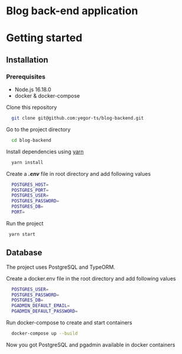 # Blog back-end application

# Getting started

## Installation

### Prerequisites

 - Node.js 16.18.0
 - docker & docker-compose

Clone this repository
```bash
  git clone git@github.com:yegor-ts/blog-backend.git
```

Go to the project directory

```bash
  cd blog-backend
```

Install dependencies using [yarn](https://classic.yarnpkg.com/en/docs/install/#mac-stable)

```bash
  yarn install
```

Create a ***.env*** file in root directory and add following values

```bash
  POSTGRES_HOST=
  POSTGRES_PORT=
  POSTGRES_USER=
  POSTGRES_PASSWORD=
  POSTGRES_DB=
  PORT=
```

Run the project

```bash
 yarn start
```

## Database

The project uses PostgreSQL and TypeORM.

Create a docker.env file in the root directory and add following values

```bash
  POSTGRES_USER=
  POSTGRES_PASSWORD=
  POSTGRES_DB=
  PGADMIN_DEFAULT_EMAIL=
  PGADMIN_DEFAULT_PASSWORD=
```

Run docker-compose to create and start containers

```bash
  docker-compose up --build
```
Now you got PostgreSQL and pgadmin available in docker containers
